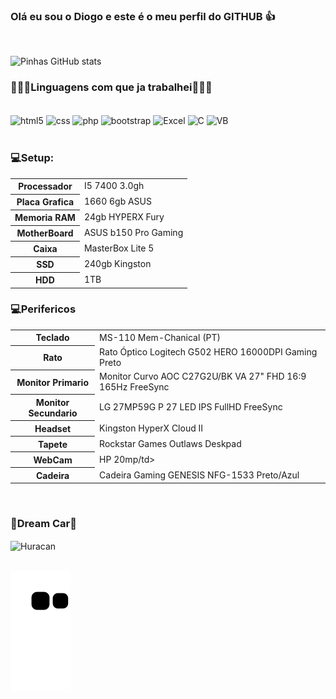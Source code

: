 ### Olá eu sou o Diogo e este é o meu perfil do GITHUB 👍
<br>

![Pinhas GitHub stats](https://github-readme-stats.vercel.app/api?username=Pinhas1234&show_icons=true&theme=github_dark&count_private=true)

### 👨🏻‍💻Linguagens com que ja trabalhei👨🏻‍💻
<br>

<div style="display: inline_block">
    <img align="center" alt="html5" src="https://img.shields.io/badge/HTML5-E34F26?style=for-the-badge&logo=html5&logoColor=white" />
    <img align="center" alt="css" src="https://img.shields.io/badge/CSS3-1572B6?style=for-the-badge&logo=css3&logoColor=white" />
    <img align="center" alt="php" src="https://img.shields.io/badge/PHP-777BB4?style=for-the-badge&logo=php&logoColor=white" />
    <img align="center" alt="bootstrap" src="https://img.shields.io/badge/Bootstrap-563D7C?style=for-the-badge&logo=bootstrap&logoColor=white" />
    <img align="center" alt="Excel" src="https://img.shields.io/badge/Microsoft_Excel-217346?style=for-the-badge&logo=microsoft-excel&logoColor=white" />
    <img align="center" alt="C" src="https://img.shields.io/badge/C%23-239120?style=for-the-badge&logo=c-sharp&logoColor=white" />
    <img align="center" alt="VB" src="https://img.shields.io/badge/.NET-5C2D91?style=for-the-badge&logo=.net&logoColor=white" />

</div><br/>

### 💻Setup:

<div style="display: inline_block">
<table>
<tr>
    <th>Processador </th>
    <td>I5 7400 3.0gh</td>
</tr>

<tr>
    <th>Placa Grafica </th>
    <td>1660 6gb ASUS</td>
</tr>


<tr>
    <th>Memoria RAM </th>
    <td>24gb HYPERX Fury</td>
</tr>

<tr>
    <th>MotherBoard </th>
    <td>ASUS b150 Pro Gaming</td>
</tr>

<tr>
    <th>Caixa </th>
    <td>MasterBox Lite 5</td>
</tr>

<tr>
    <th>SSD </th>
    <td>240gb Kingston</td>
</tr>

<tr>
    <th>HDD </th>
    <td>1TB</td>
</tr>
</table>



### 💻Perifericos

<table>
<tr>
    <th>Teclado </th>
    <td>MS-110 Mem-Chanical (PT)</td>
</tr>
<tr>
    <th>Rato </th>
    <td>Rato Óptico Logitech G502 HERO 16000DPI Gaming Preto</td>
</tr>

<tr>
    <th>Monitor Primario </th>
    <td>Monitor Curvo AOC C27G2U/BK VA 27" FHD 16:9 165Hz FreeSync</td>
</tr>

<tr>
    <th>Monitor Secundario </th>
    <td>LG 27MP59G P 27 LED IPS FullHD FreeSync</td>
</tr>

<tr>
    <th>Headset </th>
    <td>Kingston HyperX Cloud II</td>
</tr>

<tr>
    <th>Tapete </th>
    <td>Rockstar Games Outlaws Deskpad</td>
</tr>

<tr>
    <th>WebCam</th>
    <td>HP 20mp/td>
</tr>

<tr>
    <th>Cadeira</th>
    <td>Cadeira Gaming GENESIS NFG-1533 Preto/Azul </td>
</tr>

</table>
</div>

<br>

### 🚗Dream Car🚗

<div style="display: inline_block">
    <img align="center" alt="Huracan" href="https://www.lamborghini.com/en-en/models/huracan" target="_blank" src="https://aleen42.github.io/badges/src/lamborghini.svg" />
</div><br/>







  ![Snake animation](https://github.com/rafaballerini/rafaballerini/blob/output/github-contribution-grid-snake.svg)
 
</div>
